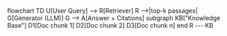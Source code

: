 flowchart TD
  U[User Query] --> R[Retriever]
  R -->|top-k passages| G[Generator (LLM)]
  G --> A[Answer + Citations]
  subgraph KB["Knowledge Base"]
    D1[Doc chunk 1]
    D2[Doc chunk 2]
    D3[Doc chunk n]
  end
  R --- KB
